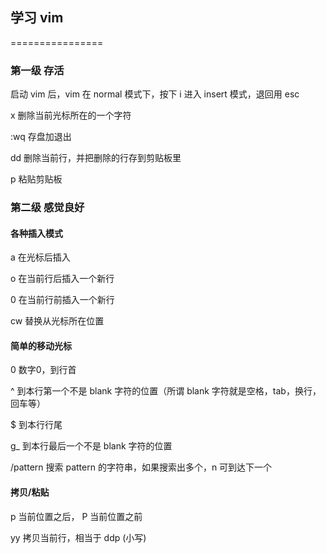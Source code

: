 ## 学习 vim
================

### 第一级 存活

  启动 vim 后，vim 在 normal 模式下，按下 i 进入 insert 模式，退回用 esc

  x 删除当前光标所在的一个字符

  :wq 存盘加退出

  dd 删除当前行，并把删除的行存到剪贴板里

  p 粘贴剪贴板


### 第二级 感觉良好

#### 各种插入模式

  a 在光标后插入

  o 在当前行后插入一个新行

  0 在当前行前插入一个新行

  cw 替换从光标所在位置

#### 简单的移动光标

  0 数字0，到行首

  ^ 到本行第一个不是 blank 字符的位置（所谓 blank 字符就是空格，tab，换行，回车等）

  $ 到本行行尾

  g_ 到本行最后一个不是 blank 字符的位置

  /pattern 搜索 pattern 的字符串，如果搜索出多个，n 可到达下一个

#### 拷贝/粘贴

  p 当前位置之后， P 当前位置之前
  
  yy 拷贝当前行，相当于 ddp (小写)